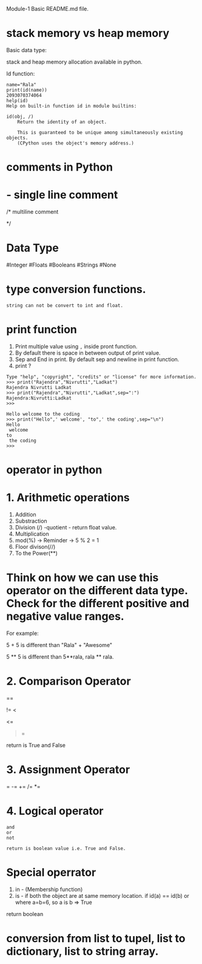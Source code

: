 Module-1 Basic README.md file.

# stack memory vs heap memory

Basic data type:

stack and heap memory allocation available in python.

Id function:

```
name="Rala"
print(id(name))
2093070374064
help(id)
Help on built-in function id in module builtins:

id(obj, /)
    Return the identity of an object.
    
    This is guaranteed to be unique among simultaneously existing objects.
    (CPython uses the object's memory address.)
```

# comments in Python

# - single line comment

/*
multiline comment

*/

# Data Type


#Integer
#Floats
#Booleans
#Strings
#None


# type conversion functions.

```
string can not be convert to int and float.
```


# print function

1. Print multiple value using `,` inside pront function.
2. By default there is space in between output of print value.
3. Sep and End in print. By default sep and newline in print function.
4. print ?
```
Type "help", "copyright", "credits" or "license" for more information.
>>> print("Rajendra","Nivrutti","Ladkat")
Rajendra Nivrutti Ladkat
>>> print("Rajendra","Nivrutti","Ladkat",sep=":")
Rajendra:Nivrutti:Ladkat
>>>
```

```
Hello welcome to the coding
>>> print("Hello",' welcome', "to",' the coding',sep="\n")
Hello
 welcome
to
 the coding
>>>
```

# operator in python

# 1. Arithmetic operations

1. Addition
2. Substraction
3. Division (/) -quotient - return float value.
4. Multiplication
5. mod(%) -> Reminder -> 5 % 2 = 1
6. Floor divison(//)
7. To the Power(**)

# Think on how we can use this operator on the different data type. Check for the different positive and negative value ranges.

For example:

5 + 5 is different than "Rala" + "Awesome"

5 ** 5 is different than 5**rala, rala ** rala.

# 2. Comparison Operator

==

!=
<
>
<=
>=

return is True and False

# 3. Assignment Operator

=
-=
+=
/=
*=

# 4. Logical operator

```
and
or 
not

return is boolean value i.e. True and False.
```

# Special operrator

1. in - (Membership function)
2. is - if both the object are at same memory location. if id(a) == id(b) or where a=b=6, so a is b => True

return boolean


# conversion from list to tupel, list to dictionary, list to string array.
